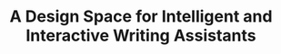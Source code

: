 ---
title: "A Design Space for Intelligent and Interactive Writing Assistants"
categories: publications
# pdf : CHI2022-TaleBrush.pdf
authors: Mina Lee, Katy Ilonka Gero, John Joon Young Chung, Simon Buckingham Shum, Vipul Raheja, Hua Shen, Subhashini Venugopalan, Thiemo Wambsganss, David Zhou, Emad A. Alghamdi, Tal August, Avinash Bhat, Madiha Zahrah Choksi, Senjuti Dutta, Jin L.C. Guo, Md Naimul Hoque, Yewon Kim, Simon Knight, Seyed Parsa Neshaei, Antonette Shibani, Disha Shrivastava, Lila Shroff, Agnia Sergeyuk, Jessi Stark, Sarah Sterman, Sitong Wang, Antoine Bosselut, Daniel Buschek, Joseph Chee Chang, Sherol Chen, Max Kreminski, Joonsuk Park, Roy Pea, Eugenia Ha Rim Rho Zejiang Shen, Pao Siangliulue
image: 2024_in2writing.png
# video: https://youtu.be/F_y6drm6af8 
venue : CHI2024
type : full
# bibtex: "@inbook{chung2021talebrush,
# author = {Chung, John Joon Young and Kim, Wooseok and Yoo, Kang Min and Lee, Hwaran and Adar, Eytan and Chang, Minsuk},
# title = {TaleBrush: Sketching Stories with Generative Pretrained Language Models},
# year = {2024},
# publisher = {Association for Computing Machinery},
# address = {New York, NY, USA},
# booktitle = {Proceedings of the 2024 CHI Conference on Human Factors in Computing Systems}
# }"
layout: publications_single
# project_page: https://johnr0.github.io/publications/TaleBrush_CHI2022/
tags:
  - writing assistants, writing support tools, artificial intelligence, design space
---